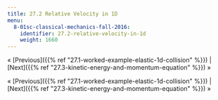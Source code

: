 ```yaml
---
title: 27.2 Relative Velocity in 1D
menu:
  8-01sc-classical-mechanics-fall-2016:
    identifier: 27.2-relative-velocity-in-1d
    weight: 1660
---
```

« [Previous]({{% ref "27.1-worked-example-elastic-1d-collision" %}}) | [Next]({{% ref "27.3-kinetic-energy-and-momentum-equation" %}}) »

« [Previous]({{% ref "27.1-worked-example-elastic-1d-collision" %}}) | [Next]({{% ref "27.3-kinetic-energy-and-momentum-equation" %}}) »
